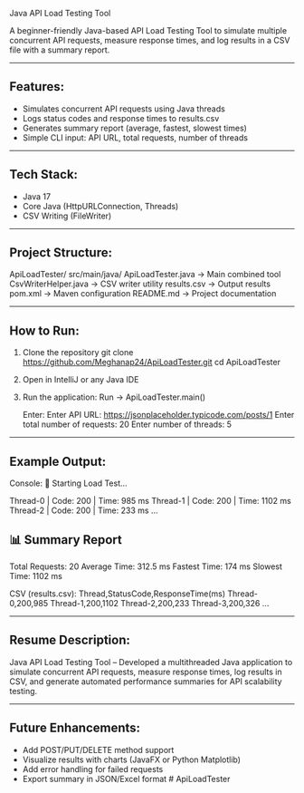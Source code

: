 Java API Load Testing Tool

A beginner-friendly Java-based API Load Testing Tool to simulate multiple concurrent API requests, measure response times, and log results in a CSV file with a summary report.

-------------------------------------------------
Features:
-------------------------------------------------
- Simulates concurrent API requests using Java threads
- Logs status codes and response times to results.csv
- Generates summary report (average, fastest, slowest times)
- Simple CLI input: API URL, total requests, number of threads

-------------------------------------------------
Tech Stack:
-------------------------------------------------
- Java 17
- Core Java (HttpURLConnection, Threads)
- CSV Writing (FileWriter)

-------------------------------------------------
Project Structure:
-------------------------------------------------
ApiLoadTester/
  src/main/java/
    ApiLoadTester.java        -> Main combined tool
    CsvWriterHelper.java      -> CSV writer utility
  results.csv                 -> Output results
  pom.xml                     -> Maven configuration
  README.md                   -> Project documentation

-------------------------------------------------
How to Run:
-------------------------------------------------
1. Clone the repository
   git clone https://github.com/Meghanap24/ApiLoadTester.git
   cd ApiLoadTester

2. Open in IntelliJ or any Java IDE

3. Run the application:
   Run → ApiLoadTester.main()

   Enter:
   Enter API URL: https://jsonplaceholder.typicode.com/posts/1
   Enter total number of requests: 20
   Enter number of threads: 5

-------------------------------------------------
Example Output:
-------------------------------------------------
Console:
🚀 Starting Load Test...

Thread-0 | Code: 200 | Time: 985 ms
Thread-1 | Code: 200 | Time: 1102 ms
Thread-2 | Code: 200 | Time: 233 ms
...

📊 Summary Report
-------------------------
Total Requests: 20
Average Time: 312.5 ms
Fastest Time: 174 ms
Slowest Time: 1102 ms

CSV (results.csv):
Thread,StatusCode,ResponseTime(ms)
Thread-0,200,985
Thread-1,200,1102
Thread-2,200,233
Thread-3,200,326
...

-------------------------------------------------
Resume Description:
-------------------------------------------------
Java API Load Testing Tool – Developed a multithreaded Java application to simulate concurrent API requests, measure response times, log results in CSV, and generate automated performance summaries for API scalability testing.

-------------------------------------------------
Future Enhancements:
-------------------------------------------------
- Add POST/PUT/DELETE method support
- Visualize results with charts (JavaFX or Python Matplotlib)
- Add error handling for failed requests
- Export summary in JSON/Excel format
﻿# ApiLoadTester
